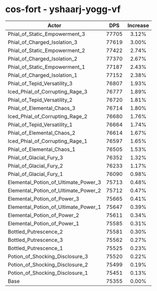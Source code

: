 # cos-fort - yshaarj-yogg-vf
| Actor | DPS | Increase |
|---|:---:|:---:|
|Phial_of_Static_Empowerment_3|77705|3.12%|
|Phial_of_Charged_Isolation_3|77619|3.00%|
|Phial_of_Static_Empowerment_2|77422|2.74%|
|Phial_of_Charged_Isolation_2|77370|2.67%|
|Phial_of_Static_Empowerment_1|77187|2.43%|
|Phial_of_Charged_Isolation_1|77152|2.38%|
|Phial_of_Tepid_Versatility_3|76807|1.93%|
|Iced_Phial_of_Corrupting_Rage_3|76777|1.89%|
|Phial_of_Tepid_Versatility_2|76720|1.81%|
|Phial_of_Elemental_Chaos_3|76714|1.80%|
|Iced_Phial_of_Corrupting_Rage_2|76680|1.76%|
|Phial_of_Tepid_Versatility_1|76664|1.74%|
|Phial_of_Elemental_Chaos_2|76614|1.67%|
|Iced_Phial_of_Corrupting_Rage_1|76597|1.65%|
|Phial_of_Elemental_Chaos_1|76505|1.53%|
|Phial_of_Glacial_Fury_3|76352|1.32%|
|Phial_of_Glacial_Fury_2|76233|1.17%|
|Phial_of_Glacial_Fury_1|76090|0.98%|
|Elemental_Potion_of_Ultimate_Power_3|75713|0.48%|
|Elemental_Potion_of_Ultimate_Power_2|75712|0.47%|
|Elemental_Potion_of_Power_3|75665|0.41%|
|Elemental_Potion_of_Ultimate_Power_1|75647|0.39%|
|Elemental_Potion_of_Power_2|75611|0.34%|
|Elemental_Potion_of_Power_1|75585|0.31%|
|Bottled_Putrescence_2|75581|0.30%|
|Bottled_Putrescence_3|75562|0.27%|
|Bottled_Putrescence_1|75525|0.23%|
|Potion_of_Shocking_Disclosure_3|75520|0.22%|
|Potion_of_Shocking_Disclosure_2|75499|0.19%|
|Potion_of_Shocking_Disclosure_1|75451|0.13%|
|Base|75355|0.00%|
